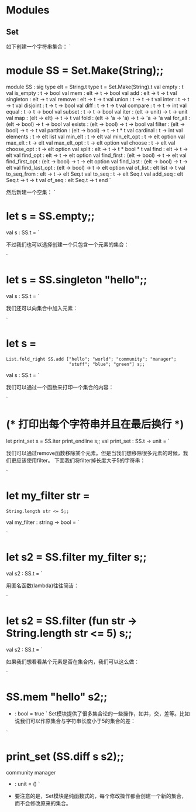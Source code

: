 # Modules

## Set

如下创建一个字符串集合：
`
 # module SS = Set.Make(String);;
module SS :
  sig
    type elt = String.t
    type t = Set.Make(String).t
    val empty : t
    val is_empty : t -> bool
    val mem : elt -> t -> bool
    val add : elt -> t -> t
    val singleton : elt -> t
    val remove : elt -> t -> t
    val union : t -> t -> t
    val inter : t -> t -> t
    val disjoint : t -> t -> bool
    val diff : t -> t -> t
    val compare : t -> t -> int
    val equal : t -> t -> bool
    val subset : t -> t -> bool
    val iter : (elt -> unit) -> t -> unit
    val map : (elt -> elt) -> t -> t
    val fold : (elt -> 'a -> 'a) -> t -> 'a -> 'a
    val for_all : (elt -> bool) -> t -> bool
    val exists : (elt -> bool) -> t -> bool
    val filter : (elt -> bool) -> t -> t
    val partition : (elt -> bool) -> t -> t * t
    val cardinal : t -> int
    val elements : t -> elt list
    val min_elt : t -> elt
    val min_elt_opt : t -> elt option
    val max_elt : t -> elt
    val max_elt_opt : t -> elt option
    val choose : t -> elt
    val choose_opt : t -> elt option
    val split : elt -> t -> t * bool * t
    val find : elt -> t -> elt
    val find_opt : elt -> t -> elt option
    val find_first : (elt -> bool) -> t -> elt
    val find_first_opt : (elt -> bool) -> t -> elt option
    val find_last : (elt -> bool) -> t -> elt
    val find_last_opt : (elt -> bool) -> t -> elt option
    val of_list : elt list -> t
    val to_seq_from : elt -> t -> elt Seq.t
    val to_seq : t -> elt Seq.t
    val add_seq : elt Seq.t -> t -> t
    val of_seq : elt Seq.t -> t
  end
`

然后新建一个空集：
`
 # let s = SS.empty;;
val s : SS.t = <abstr>
`

不过我们也可以选择创建一个只包含一个元素的集合：

`
 # let s = SS.singleton "hello";;
val s : SS.t = <abstr>
`

我们还可以向集合中加入元素：

`
 # let s =
    List.fold_right SS.add ["hello"; "world"; "community"; "manager";
                            "stuff"; "blue"; "green"] s;;
val s : SS.t = <abstr>
`

我们可以通过一个函数来打印一个集合的内容：

`
 # (* 打印出每个字符串并且在最后换行 *)
  let print_set s = 
     SS.iter print_endline s;;
val print_set : SS.t -> unit = <fun>
`

我们可以通过remove函数移除某个元素。但是当我们想移除很多元素的时候，我们更应该使用filter。 下面我们将filter掉长度大于5的字符串：

`
 # let my_filter str =
    String.length str <= 5;;
val my_filter : string -> bool = <fun>
`

`
 # let s2 = SS.filter my_filter s;;
val s2 : SS.t = <abstr>
`

用匿名函数(lambda)往往简洁：

`
 # let s2 = SS.filter (fun str -> String.length str <= 5) s;;
val s2 : SS.t = <abstr>
`

如果我们想看看某个元素是否在集合内，我们可以这么做：

`
 # SS.mem "hello" s2;;
- : bool = true
`
Set模块提供了很多集合论的一些操作，如并，交，差等。比如说我们可以作原集合与字符串长度小于5的集合的差：

`
# print_set (SS.diff s s2);;
community
manager
- : unit = ()
`
* 要注意的是，Set模块是纯函数式的，每个修改操作都会创建一个新的集合，而不会修改原来的集合。




